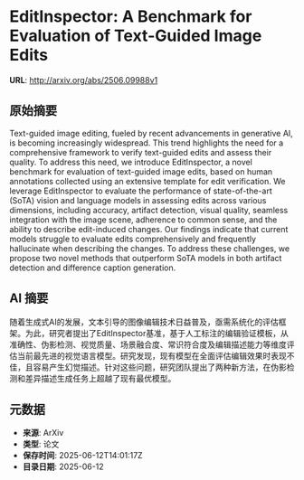 # EditInspector: A Benchmark for Evaluation of Text-Guided Image Edits

**URL**: http://arxiv.org/abs/2506.09988v1

## 原始摘要

Text-guided image editing, fueled by recent advancements in generative AI, is
becoming increasingly widespread. This trend highlights the need for a
comprehensive framework to verify text-guided edits and assess their quality.
To address this need, we introduce EditInspector, a novel benchmark for
evaluation of text-guided image edits, based on human annotations collected
using an extensive template for edit verification. We leverage EditInspector to
evaluate the performance of state-of-the-art (SoTA) vision and language models
in assessing edits across various dimensions, including accuracy, artifact
detection, visual quality, seamless integration with the image scene, adherence
to common sense, and the ability to describe edit-induced changes. Our findings
indicate that current models struggle to evaluate edits comprehensively and
frequently hallucinate when describing the changes. To address these
challenges, we propose two novel methods that outperform SoTA models in both
artifact detection and difference caption generation.


## AI 摘要

随着生成式AI的发展，文本引导的图像编辑技术日益普及，亟需系统化的评估框架。为此，研究者提出了EditInspector基准，基于人工标注的编辑验证模板，从准确性、伪影检测、视觉质量、场景融合度、常识符合度及编辑描述能力等维度评估当前最先进的视觉语言模型。研究发现，现有模型在全面评估编辑效果时表现不佳，且容易产生幻觉描述。针对这些问题，研究团队提出了两种新方法，在伪影检测和差异描述生成任务上超越了现有最优模型。

## 元数据

- **来源**: ArXiv
- **类型**: 论文
- **保存时间**: 2025-06-12T14:01:17Z
- **目录日期**: 2025-06-12
